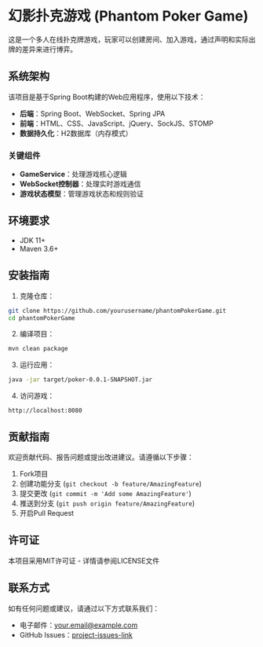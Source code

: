 # 幻影扑克游戏 (Phantom Poker Game)

这是一个多人在线扑克牌游戏，玩家可以创建房间、加入游戏，通过声明和实际出牌的差异来进行博弈。

## 系统架构

该项目是基于Spring Boot构建的Web应用程序，使用以下技术：

- **后端**：Spring Boot、WebSocket、Spring JPA
- **前端**：HTML、CSS、JavaScript、jQuery、SockJS、STOMP
- **数据持久化**：H2数据库（内存模式）

### 关键组件

- **GameService**：处理游戏核心逻辑
- **WebSocket控制器**：处理实时游戏通信
- **游戏状态模型**：管理游戏状态和规则验证

## 环境要求

- JDK 11+
- Maven 3.6+

## 安装指南

1. 克隆仓库：

```bash
git clone https://github.com/yourusername/phantomPokerGame.git
cd phantomPokerGame
```

2. 编译项目：

```bash
mvn clean package
```

3. 运行应用：

```bash
java -jar target/poker-0.0.1-SNAPSHOT.jar
```

4. 访问游戏：

```
http://localhost:8080
```

## 贡献指南

欢迎贡献代码、报告问题或提出改进建议。请遵循以下步骤：

1. Fork项目
2. 创建功能分支 (`git checkout -b feature/AmazingFeature`)
3. 提交更改 (`git commit -m 'Add some AmazingFeature'`)
4. 推送到分支 (`git push origin feature/AmazingFeature`)
5. 开启Pull Request

## 许可证

本项目采用MIT许可证 - 详情请参阅LICENSE文件

## 联系方式

如有任何问题或建议，请通过以下方式联系我们：

- 电子邮件：[your.email@example.com](mailto:your.email@example.com)
- GitHub Issues：[project-issues-link](https://github.com/yourusername/phantomPokerGame/issues) 